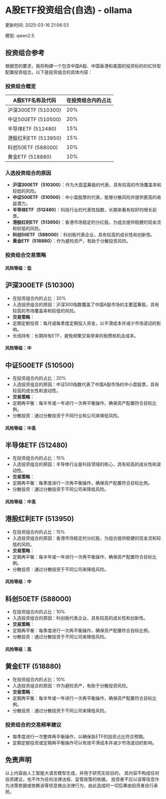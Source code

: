 # A股ETF投资组合(自选) - ollama

更新时间: 2025-03-16 21:06:53

模型: qwen2.5

## 投资组合参考

根据您的要求，我将构建一个包含中国A股、中国香港和美国的投资标的的杠铃型配置投资组合。以下是投资组合的具体内容：

### 投资组合概览

| A股ETF名称及代码 | 在投资组合内的占比 |
|------------------|--------------------|
| 沪深300ETF (510300)  | 20%                |
| 中证500ETF (510500)  | 20%                |
| 半导体ETF (512480)   | 15%                |
| 港股红利ETF (513950)  | 15%                |
| 科创50ETF (588000)    | 10%                |
| 黄金ETF (518880)      | 10%                |

### 入选投资组合的原因

- **沪深300ETF（510300）**：作为大盘蓝筹股的代表，具有较高的市场覆盖率和较低的风险。
- **中证500ETF（510500）**：中小盘股票的代表，能够分散风险并提供更高的收益潜力。
- **半导体ETF（512480）**：科技行业的代表性指数，长期来看有较好的增长前景。
- **港股红利ETF（513950）**：香港市场稳定的分红股，为组合提供稳健的现金流和较低的风险。
- **科创50ETF（588000）**：科创板代表企业，具有较高的成长性和创新性。
- **黄金ETF（518880）**：作为避险资产，有助于分散投资风险。

### 投资组合交易策略

#### 风险等级：低

## 沪深300ETF (510300)

- 在投资组合内的占比：20%
- 入选投资组合的原因：沪深300指数覆盖了中国A股市场的主要蓝筹股，具有较高的市场覆盖率和较低的风险。
- **交易策略**：
- 定期定额投资：每月或每季度定期投入资金，以平滑成本并减少市场波动的影响。
- 长线持有：长期持有ETF，避免频繁交易带来的税费和机会成本。

#### 风险等级：中

## 中证500ETF (510500)

- 在投资组合内的占比：20%
- 入选投资组合的原因：中证500指数代表了中国A股市场的中小盘股票，具有较高的成长性和波动性。
- **交易策略**：
- 定期再平衡：每半年或一年进行一次再平衡操作，确保资产配置符合目标比例。
- 分散投资：通过分散投资于不同行业和公司来降低风险。

#### 风险等级：中高

## 半导体ETF (512480)

- 在投资组合内的占比：15%
- 入选投资组合的原因：半导体行业是科技领域的核心，具有较高的成长性和波动性。
- **交易策略**：
- 定期再平衡：每季度进行一次再平衡操作，确保资产配置符合目标比例。
- 分散投资：通过分散投资于不同公司来降低风险。

#### 风险等级：中高

## 港股红利ETF (513950)

- 在投资组合内的占比：15%
- 入选投资组合的原因：香港市场稳定的分红股，为组合提供稳健的现金流和较低的风险。
- **交易策略**：
- 定期再平衡：每半年或一年进行一次再平衡操作，确保资产配置符合目标比例。
- 分散投资：通过分散投资于不同公司来降低风险。

#### 风险等级：中

## 科创50ETF (588000)

- 在投资组合内的占比：10%
- 入选投资组合的原因：科创板代表企业，具有较高的成长性和创新性。
- **交易策略**：
- 定期再平衡：每季度进行一次再平衡操作，确保资产配置符合目标比例。
- 分散投资：通过分散投资于不同公司来降低风险。

#### 风险等级：高

## 黄金ETF (518880)

- 在投资组合内的占比：10%
- 入选投资组合的原因：作为避险资产，有助于分散投资风险。
- **交易策略**：
- 定期再平衡：每半年或一年进行一次再平衡操作，确保资产配置符合目标比例。
- 分散投资：通过分散投资于不同公司来降低风险。

### 投资组合的交易频率建议

- 每季度进行一次整体再平衡操作，以确保各ETF的投资占比符合预期。
- 定期定额投资或定期再平衡操作可以有效平滑成本并减少市场波动的影响。


## 免责声明

以上内容由人工智能大语言模型生成，并用于研究实验目的。
其内容不构成任何投资建议，也不作为任何法律法规、监管政策的依据。
投资者不应以该等信息作为决策依据或依赖该等信息做出法律行为，由此造成的一切后果由投资者自行承担。